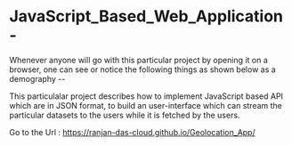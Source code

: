 # JavaScript_Based_Web_Application-

Whenever anyone will go with this particular project by opening it on a browser, one can see or notice the following things as shown below as a demography --

This particulalar project describes how to implement JavaScript based API which are in JSON format, to build an user-interface which can stream the particular datasets to the users while it is fetched by the users.

Go to the Url : https://ranjan-das-cloud.github.io/Geolocation_App/




